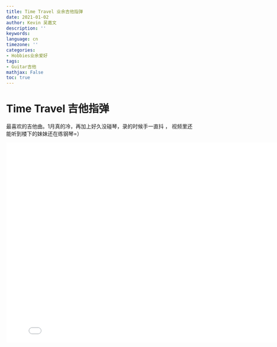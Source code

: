 ```yaml
---
title: Time Travel 业余吉他指弹
date: 2021-01-02
author: Kevin 吴嘉文
description: ''
keywords: 
language: cn
timezone: ''
categories:
- Hobbies业余爱好
tags:
- Guitar吉他
mathjax: False
toc: true
---
```


# Time Travel 吉他指弹

最喜欢的吉他曲。1月真的冷，再加上好久没碰琴，录的时候手一直抖 ， 视频里还能听到楼下的妹妹还在练钢琴=）

<iframe src="//player.bilibili.com/player.html?aid=415916236&bvid=BV1ZV411b7f8&cid=276005787&page=1" scrolling="no" border="0" frameborder="no" framespacing="0" allowfullscreen="true" height="540" width= "810" > </iframe>

